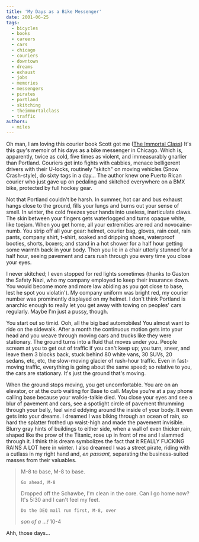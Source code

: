 ```yaml
---
title: 'My Days as a Bike Messenger'
date: 2001-06-25
tags:
  - bicycles
  - books
  - careers
  - cars
  - chicago
  - couriers
  - downtown
  - dreams
  - exhaust
  - jobs
  - memories
  - messengers
  - pirates
  - portland
  - skitching
  - theimmortalclass
  - traffic
authors:
  - miles
---
```


Oh man, I am loving this courier book Scott got me ([The Immortal Class](http://www.powells.com/cgi-bin/biblio?inkey=7-0375504281-1)) It's this guy's memoir of his days as a bike messenger in Chicago. Which is, apparently, twice as cold, five times as violent, and immeasurably gnarlier than Portland. Couriers get into fights with cabbies, menace belligerent drivers with their U-locks, routinely "skitch" on moving vehicles (Snow Crash-style), do sixty tags in a day... The author knew one Puerto Rican courier who just gave up on pedaling and skitched everywhere on a BMX bike, protected by full hockey gear.

Not that Portland couldn't be harsh. In summer, hot car and bus exhaust hangs close to the ground, fills your lungs and burns out your sense of smell. In winter, the cold freezes your hands into useless, inarticulate claws. The skin between your fingers gets waterlogged and turns opaque white, like toejam. When you get home, all your extremities are red and novocaine-numb. You strip off all your gear: helmet, courier bag, gloves, rain coat, rain pants, company shirt, t-shirt, soaked and dripping shoes, waterproof booties, shorts, boxers; and stand in a hot shower for a half hour getting some warmth back in your body. Then you lie in a chair utterly stunned for a half hour, seeing pavement and cars rush through you every time you close your eyes.

I never skitched; I even stopped for red lights sometimes (thanks to Gaston the Safety Nazi, who my company employed to keep their insurance down. You would become more and more law abiding as you got close to base, lest he spot you violatin'). My company uniform was bright red, my courier number was prominently displayed on my helmet. I don't think Portland is anarchic enough to really let you get away with towing on peoples' cars regularly. Maybe I'm just a pussy, though.

You start out so timid. Ooh, all the big bad automobiles! You almost want to ride on the sidewalk. After a month the continuous motion gets into your head and you weave through moving cars and trucks like they were stationary. The ground turns into a fluid that moves under you. People scream at you to get out of traffic if you can't keep up; you turn, sneer, and leave them 3 blocks back, stuck behind 80 white vans, 30 SUVs, 20 sedans, etc, etc, the slow-moving glacier of rush-hour traffic. Even in fast-moving traffic, everything is going about the same speed; so relative to you, the cars are stationary. It's just the ground that's moving.

When the ground stops moving, you get uncomfortable. You are on an elevator, or at the curb waiting for Base to call. Maybe you're at a pay phone calling base because your walkie-talkie died. You close your eyes and see a blur of pavement and cars, see a spotlight circle of pavement thrumming through your belly, feel wind eddying around the inside of your body. It even gets into your dreams. I dreamed I was biking through an ocean of rain, so hard the splatter frothed up waist-high and made the pavement invisible. Blurry gray hints of buildings to either side, when a wall of even thicker rain, shaped like the prow of the Titanic, rose up in front of me and I slammed through it. I think this dream symbolizes the fact that it REALLY FUCKING RAINS A LOT here in winter. I also dreamed I was a street pirate, riding with a cutlass in my right hand and, _en passant,_ separating the business-suited masses from their valuables.

> M-8 to base, M-8 to base.
>
> `Go ahead, M-8`
>
> Dropped off the Schawbe, I'm clean in the core. Can I go home now? It's 5:30 and I can't feel my feet.
>
> `Do the DEQ mail run first, M-8, over`
>
> _son of a ...!_ 10-4

Ahh, those days...
